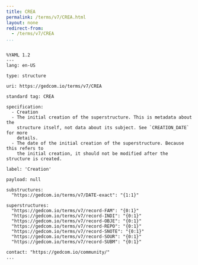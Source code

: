 ```yaml
---
title: CREA
permalink: /terms/v7/CREA.html
layout: none
redirect-from:
  - /terms/v7/CREA
...
```


```

%YAML 1.2
---
lang: en-US

type: structure

uri: https://gedcom.io/terms/v7/CREA

standard tag: CREA

specification:
  - Creation
  - The initial creation of the superstructure. This is metadata about the
    structure itself, not data about its subject. See `CREATION_DATE` for more
    details.
  - The date of the initial creation of the superstructure. Because this refers to
    the initial creation, it should not be modified after the structure is created.

label: 'Creation'

payload: null

substructures:
  "https://gedcom.io/terms/v7/DATE-exact": "{1:1}"

superstructures:
  "https://gedcom.io/terms/v7/record-FAM": "{0:1}"
  "https://gedcom.io/terms/v7/record-INDI": "{0:1}"
  "https://gedcom.io/terms/v7/record-OBJE": "{0:1}"
  "https://gedcom.io/terms/v7/record-REPO": "{0:1}"
  "https://gedcom.io/terms/v7/record-SNOTE": "{0:1}"
  "https://gedcom.io/terms/v7/record-SOUR": "{0:1}"
  "https://gedcom.io/terms/v7/record-SUBM": "{0:1}"

contact: "https://gedcom.io/community/"
...

```
